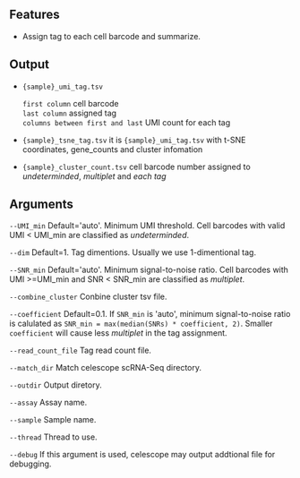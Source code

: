 ## Features
- Assign tag to each cell barcode and summarize.

## Output

- `{sample}_umi_tag.tsv` 

    `first column` cell barcode  
    `last column`  assigned tag  
    `columns between first and last` UMI count for each tag 

- `{sample}_tsne_tag.tsv` it is `{sample}_umi_tag.tsv` with t-SNE coordinates, gene_counts and cluster infomation

- `{sample}_cluster_count.tsv` cell barcode number assigned to *undeterminded*, *multiplet* and *each tag*


## Arguments
`--UMI_min` Default='auto'. Minimum UMI threshold. Cell barcodes with valid UMI < UMI_min are classified as *undeterminded*.

`--dim` Default=1. Tag dimentions. Usually we use 1-dimentional tag.

`--SNR_min` Default='auto'. Minimum signal-to-noise ratio. 
Cell barcodes with UMI >=UMI_min and SNR < SNR_min are classified as *multiplet*.

`--combine_cluster` Conbine cluster tsv file.

`--coefficient` Default=0.1. If `SNR_min` is 'auto', minimum signal-to-noise ratio is calulated as 
`SNR_min = max(median(SNRs) * coefficient, 2)`. 
Smaller `coefficient` will cause less *multiplet* in the tag assignment.

`--read_count_file` Tag read count file.

`--match_dir` Match celescope scRNA-Seq directory.

`--outdir` Output diretory.

`--assay` Assay name.

`--sample` Sample name.

`--thread` Thread to use.

`--debug` If this argument is used, celescope may output addtional file for debugging.

